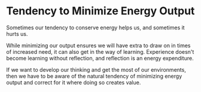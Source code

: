 # Tendency to Minimize Energy Output

Sometimes our tendency to conserve energy helps us, and sometimes it hurts us. 

While minimizing our output ensures we will have extra to draw on in times of increased need, it can also get in the way of learning. Experience doesn't become learning without reflection, and reflection is an energy expenditure. 

If we want to develop our thinking and get the most of our environments, then we have to be aware of the natural tendency of minimizing energy output and correct for it where doing so creates value.